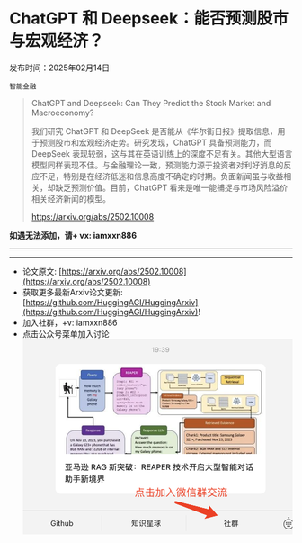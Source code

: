 # ChatGPT 和 Deepseek：能否预测股市与宏观经济？
发布时间：2025年02月14日

`智能金融`
> ChatGPT and Deepseek: Can They Predict the Stock Market and Macroeconomy?
>
> 我们研究 ChatGPT 和 DeepSeek 是否能从《华尔街日报》提取信息，用于预测股市和宏观经济走势。研究发现，ChatGPT 具备预测能力，而 DeepSeek 表现较弱，这与其在英语训练上的深度不足有关。其他大型语言模型同样表现不佳。与金融理论一致，预测能力源于投资者对利好消息的反应不足，特别是在经济低迷和信息高度不确定的时期。负面新闻虽与收益相关，却缺乏预测价值。目前，ChatGPT 看来是唯一能捕捉与市场风险溢价相关经济新闻的模型。
>
> https://arxiv.org/abs/2502.10008

**如遇无法添加，请+ vx: iamxxn886**
<hr />


<hr />

- 论文原文: [https://arxiv.org/abs/2502.10008](https://arxiv.org/abs/2502.10008)
- 获取更多最新Arxiv论文更新: [https://github.com/HuggingAGI/HuggingArxiv](https://github.com/HuggingAGI/HuggingArxiv)!
- 加入社群，+v: iamxxn886
- 点击公众号菜单加入讨论
![](https://raw.githubusercontent.com/HuggingAGI/wx_assets/main/2024/07/31/1722434818326-94339e92-22f1-4472-9d27-fed232f70b5d.jpeg)